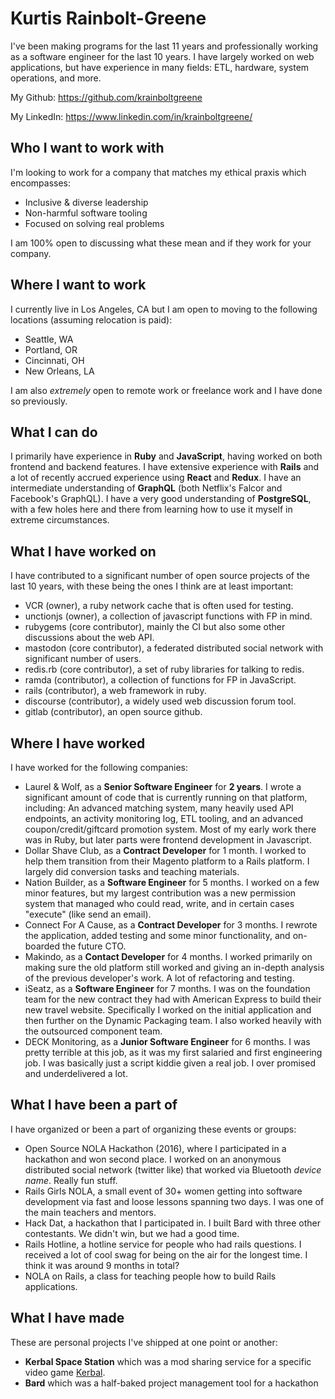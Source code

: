 # Kurtis Rainbolt-Greene

I've been making programs for the last 11 years and professionally working as a software engineer for the last 10 years. I have largely worked on web applications, but have experience in many fields: ETL, hardware, system operations, and more.

My Github: https://github.com/krainboltgreene

My LinkedIn: https://www.linkedin.com/in/krainboltgreene/


## Who I want to work with

I'm looking to work for a company that matches my ethical praxis which encompasses:

  - Inclusive & diverse leadership
  - Non-harmful software tooling
  - Focused on solving real problems

I am 100% open to discussing what these mean and if they work for your company.


## Where I want to work

I currently live in Los Angeles, CA but I am open to moving to the following locations (assuming relocation is paid):

  - Seattle, WA
  - Portland, OR
  - Cincinnati, OH
  - New Orleans, LA

I am also *extremely* open to remote work or freelance work and I have done so previously.


## What I can do

I primarily have experience in **Ruby** and **JavaScript**, having worked on both frontend and backend features. I have extensive experience with **Rails** and a lot of recently accrued experience using **React** and **Redux**. I have an intermediate understanding of **GraphQL** (both Netflix's Falcor and Facebook's GraphQL). I have a very good understanding of **PostgreSQL**, with a few holes here and there from learning how to use it myself in extreme circumstances.


## What I have worked on

I have contributed to a significant number of open source projects of the last 10 years, with these being the ones I think are at least important:

  - VCR (owner), a ruby network cache that is often used for testing.
  - unctionjs (owner), a collection of javascript functions with FP in mind.
  - rubygems (core contributor), mainly the CI but also some other discussions about the web API.
  - mastodon (core contributor), a federated distributed social network with significant number of users.
  - redis.rb (core contributor), a set of ruby libraries for talking to redis.
  - ramda (contributor), a collection of functions for FP in JavaScript.
  - rails (contributor), a web framework in ruby.
  - discourse (contributor), a widely used web discussion forum tool.
  - gitlab (contributor), an open source github.


## Where I have worked

I have worked for the following companies:

  - Laurel & Wolf, as a **Senior Software Engineer** for **2 years**. I wrote a significant amount of code that is currently running on that platform, including: An advanced matching system, many heavily used API endpoints, an activity monitoring log, ETL tooling, and an advanced coupon/credit/giftcard promotion system. Most of my early work there was in Ruby, but later parts were frontend development in Javascript.
  - Dollar Shave Club, as a **Contract Developer** for 1 month. I worked to help them transition from their Magento platform to a Rails platform. I largely did conversion tasks and teaching materials.
  - Nation Builder, as a **Software Engineer** for 5 months. I worked on a few minor features, but my largest contribution was a new permission system that managed who could read, write, and in certain cases "execute" (like send an email).
  - Connect For A Cause, as a **Contract Developer** for 3 months. I rewrote the application, added testing and some minor functionality, and on-boarded the future CTO.
  - Makindo, as a **Contact Developer** for 4 months. I worked primarily on making sure the old platform still worked and giving an in-depth analysis of the previous developer's work. A lot of refactoring and testing.
  - iSeatz, as a **Software Engineer** for 7 months. I was on the foundation team for the new contract they had with American Express to build their new travel website. Specifically I worked on the initial application and then further on the Dynamic Packaging team. I also worked heavily with the outsourced component team.
  - DECK Monitoring, as a **Junior Software Engineer** for 6 months. I was pretty terrible at this job, as it was my first salaried and first engineering job. I was basically just a script kiddie given a real job. I over promised and underdelivered a lot.


## What I have been a part of

I have organized or been a part of organizing these events or groups:

  - Open Source NOLA Hackathon (2016), where I participated in a hackathon and won second place. I worked on an anonymous distributed social network (twitter like) that worked via Bluetooth *device name*. Really fun stuff.
  - Rails Girls NOLA, a small event of 30+ women getting into software development via fast and loose lessons spanning two days. I was one of the main teachers and mentors.
  - Hack Dat, a hackathon that I participated in. I built Bard with three other contestants. We didn't win, but we had a good time.
  - Rails Hotline, a hotline service for people who had rails questions. I received a lot of cool swag for being on the air for the longest time. I think it was around 9 months in total?
  - NOLA on Rails, a class for teaching people how to build Rails applications.


## What I have made

These are personal projects I've shipped at one point or another:

  - **Kerbal Space Station** which was a mod sharing service for a specific video game [Kerbal]().
  - **Bard** which was a half-baked project management tool for a hackathon
